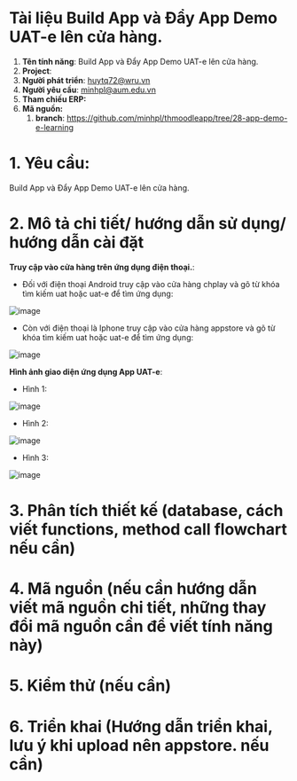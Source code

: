 # Tài liệu Build App và Đẩy App Demo UAT-e lên cửa hàng.

1. **Tên tính năng**: Build App và Đẩy App Demo UAT-e lên cửa hàng.
2. **Project**:
3. **Người phát triển**: huytq72@wru.vn
4. **Người yêu cầu**: minhpl@aum.edu.vn
5. **Tham chiếu ERP:**
6. **Mã nguồn:**
	1. **branch**: https://github.com/minhpl/thmoodleapp/tree/28-app-demo-e-learning

# 1. Yêu cầu:

Build App và Đẩy App Demo UAT-e lên cửa hàng.

# 2. Mô tả chi tiết/ hướng dẫn sử dụng/ hướng dẫn cài đặt

**Truy cập vào cửa hàng trên ứng dụng điện thoại.**:

+  Đối với điện thoại Android truy cập vào cửa hàng chplay và gõ từ khóa tìm kiếm uat hoặc uat-e để tìm ứng dụng:

![image](https://user-images.githubusercontent.com/58178423/236096654-710ea548-3d5d-4317-a3f3-06766ca2105b.png)

+ Còn với điện thoại là Iphone truy cập vào cửa hàng appstore và gõ từ khóa tìm kiếm uat hoặc uat-e để tìm ứng dụng:

![image](https://user-images.githubusercontent.com/58178423/236096793-4b4f8005-c19c-4a24-b5b8-02abe8b802af.png)


**Hình ảnh giao diện ứng dụng  App UAT-e**:

+ Hình 1:

![image](https://user-images.githubusercontent.com/58178423/236096095-20f7e351-cad2-4b2f-852f-8f2543050cfa.jpeg)

+ Hình 2:

![image](https://user-images.githubusercontent.com/58178423/236095637-f22c0f12-c1d1-4980-8a92-9f713c70cfbd.png)

+ Hình 3:

![image](https://user-images.githubusercontent.com/58178423/236095642-675013a2-d13c-4b6d-8858-a1a0735509e4.png)


# 3. Phân tích thiết kế (database, cách viết functions, method call flowchart nếu cần)



# 4. Mã nguồn (nếu cần hướng dẫn viết mã nguồn chi tiết, những thay đổi mã nguồn cần để viết tính năng này)


# 5. Kiểm thử (nếu cần)


# 6. Triển khai (Hướng dẫn triển khai, lưu ý khi upload nên appstore. nếu cần)
